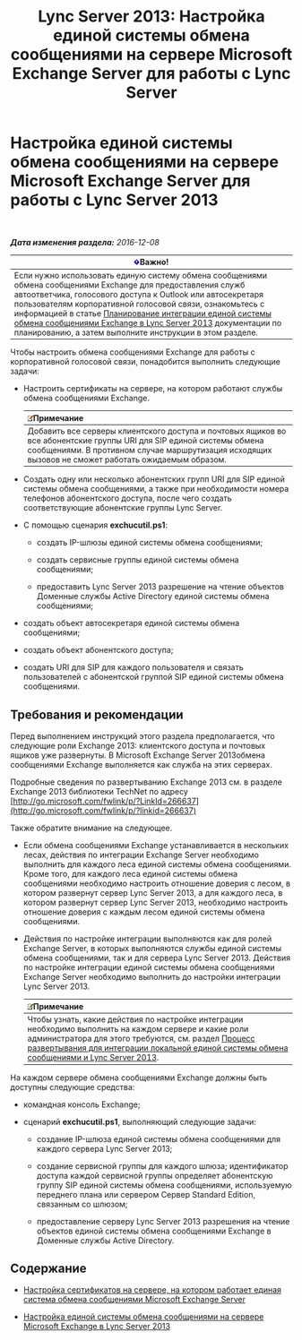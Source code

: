 ﻿---
title: 'Lync Server 2013: Настройка единой системы обмена сообщениями на сервере Microsoft Exchange Server для работы с Lync Server'
TOCTitle: Настройка единой системы обмена сообщениями на сервере Microsoft Exchange Server для работы с Lync Server 2013
ms:assetid: 058da9c4-23af-4ddb-9f63-70133a8aafc6
ms:mtpsurl: https://technet.microsoft.com/ru-ru/library/Gg398106(v=OCS.15)
ms:contentKeyID: 49308809
ms.date: 12/10/2016
mtps_version: v=OCS.15
ms.translationtype: HT
---

# Настройка единой системы обмена сообщениями на сервере Microsoft Exchange Server для работы с Lync Server 2013

 

_**Дата изменения раздела:** 2016-12-08_

<table>
<thead>
<tr class="header">
<th><img src="images/JJ618369.important(OCS.15).gif" title="important" alt="important" />Важно!</th>
</tr>
</thead>
<tbody>
<tr class="odd">
<td>Если нужно использовать единую систему обмена сообщениями обмена сообщениями Exchange для предоставления служб автоответчика, голосового доступа к Outlook или автосекретаря пользователям корпоративной голосовой связи, ознакомьтесь с информацией в статье <a href="lync-server-2013-planning-for-exchange-unified-messaging-integration.md">Планирование интеграции единой системы обмена сообщениями Exchange в Lync Server 2013</a> документации по планированию, а затем выполните инструкции в этом разделе.</td>
</tr>
</tbody>
</table>


Чтобы настроить обмена сообщениями Exchange для работы с корпоративной голосовой связи, понадобится выполнить следующие задачи:

  - Настроить сертификаты на сервере, на котором работают службы обмена сообщениями Exchange.
    
    <table>
    <thead>
    <tr class="header">
    <th><img src="images/Gg398412.note(OCS.15).gif" title="note" alt="note" />Примечание</th>
    </tr>
    </thead>
    <tbody>
    <tr class="odd">
    <td>Добавить все серверы клиентского доступа и почтовых ящиков во все абонентские группы URI для SIP единой системы обмена сообщениями. В противном случае маршрутизация исходящих вызовов не сможет работать ожидаемым образом.</td>
    </tr>
    </tbody>
    </table>


  - Создать одну или несколько абонентских групп URI для SIP единой системы обмена сообщениями, а также при необходимости номера телефонов абонентского доступа, после чего создать соответствующие абонентские группы Lync Server.

  - С помощью сценария **exchucutil.ps1**:
    
      - создать IP-шлюзы единой системы обмена сообщениями;
    
      - создать сервисные группы единой системы обмена сообщениями;
    
      - предоставить Lync Server 2013 разрешение на чтение объектов Доменные службы Active Directory единой системы обмена сообщениями;

  - создать объект автосекретаря единой системы обмена сообщениями;

  - создать объект абонентского доступа;

  - создать URI для SIP для каждого пользователя и связать пользователей с абонентской группой SIP единой системы обмена сообщениями.

## Требования и рекомендации

Перед выполнением инструкций этого раздела предполагается, что следующие роли Exchange 2013: клиентского доступа и почтовых ящиков уже развернуты. В Microsoft Exchange Server 2013обмена сообщениями Exchange выполняется как служба на этих серверах.

Подробные сведения по развертыванию Exchange 2013 см. в разделе Exchange 2013 библиотеки TechNet по адресу [http://go.microsoft.com/fwlink/p/?LinkId=266637](http://go.microsoft.com/fwlink/p/?linkid=266637)

Также обратите внимание на следующее.

  - Если обмена сообщениями Exchange устанавливается в нескольких лесах, действия по интеграции Exchange Server необходимо выполнить для каждого леса единой системы обмена сообщениями. Кроме того, для каждого леса единой системы обмена сообщениями необходимо настроить отношение доверия с лесом, в котором развернут сервер Lync Server 2013, а для каждого леса, в котором развернут сервер Lync Server 2013, необходимо настроить отношение доверия с каждым лесом единой системы обмена сообщениями.

  - Действия по настройке интеграции выполняются как для ролей Exchange Server, в которых выполняются службы единой системы обмена сообщениями, так и для сервера Lync Server 2013. Действия по настройке интеграции единой системы обмена сообщениями Exchange Server необходимо выполнить до настройки интеграции Lync Server 2013.
    
    <table>
    <thead>
    <tr class="header">
    <th><img src="images/Gg398412.note(OCS.15).gif" title="note" alt="note" />Примечание</th>
    </tr>
    </thead>
    <tbody>
    <tr class="odd">
    <td>Чтобы узнать, какие действия по настройке интеграции необходимо выполнить на каждом сервере и какие роли администратора для этого требуются, см. раздел <a href="lync-server-2013-deployment-process-for-integrating-on-premises-unified-messaging.md">Процесс развертывания для интеграции локальной единой системы обмена сообщениями и Lync Server 2013</a>.</td>
    </tr>
    </tbody>
    </table>


На каждом сервере обмена сообщениями Exchange должны быть доступны следующие средства:

  - командная консоль Exchange;

  - сценарий **exchucutil.ps1**, выполняющий следующие задачи:
    
      - создание IP-шлюза единой системы обмена сообщениями для каждого сервера Lync Server 2013;
    
      - создание сервисной группы для каждого шлюза; идентификатор доступа каждой сервисной группы определяет абонентскую группу SIP единой системы обмена сообщениями, используемую переднего плана или сервером Сервер Standard Edition, связанным со шлюзом;
    
      - предоставление серверу Lync Server 2013 разрешения на чтение объектов единой системы обмена сообщениями Exchange в Доменные службы Active Directory.

## Содержание

  - [Настройка сертификатов на сервере, на котором работает единая система обмена сообщениями Microsoft Exchange Server](lync-server-2013-configure-certificates-on-the-server-running-microsoft-exchange-server-unified-messaging.md)

  - [Настройка единой системы обмена сообщениями на сервере Microsoft Exchange в Lync Server 2013](lync-server-2013-configure-unified-messaging-on-microsoft-exchange.md)

